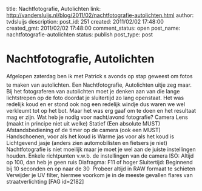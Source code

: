 title: Nachtfotografie, Autolichten
link: http://vandersluijs.nl/blog/2011/02/nachtfotografie-autolichten.html
author: tvdsluijs
description: 
post_id: 251
created: 2011/02/02 17:48:00
created_gmt: 2011/02/02 17:48:00
comment_status: open
post_name: nachtfotografie-autolichten
status: publish
post_type: post

# Nachtfotografie, Autolichten

Afgelopen zaterdag ben ik met Patrick s avonds op stap geweest om fotos te maken van autolichten. Een Nachtfotografie, Autolichten uitje zeg maar. Bij het fotograferen van autolichten moet je denken aan van die lange lichtstrepen op de foto doordat je sluitertijd zo lang openstaat. Het was redelijk koud en er stond ook nog een redelijk windje dus waren we wel verkleumt tot op het bot. Maar het was erg gaaf om te doen en het resultaat mag er zijn. Wat heb je nodig voor nacht/avond fotografie? Camera Lens (maakt in principe niet uit welke) Statief (Een absolute MUST) Afstandsbediening of de timer op de camera (ook een MUST) Handschoenen, voor als het koud is Warme jas voor als het koud is Lichtgevend jasje (anders zien automobilisten en fietsers je niet) Nachtfotografie is niet moeilijk maar je moet je wel aan de juiste instellingen houden. Enkele richtpunten v.w.b. de instellingen van de camera ISO: Altijd op 100, dan heb je geen ruis Diafragma: F11 of hoger Sluitertijd: Beginnend bij 10 seconden en op naar de 30  Probeer altijd in RAW formaat te schieten Verwijder je UV filter, hiermee voorkom je in de meeste gevallen flares van straatverlichting [FAG id=2182]